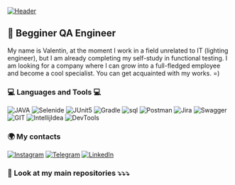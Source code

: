 [![Header](https://github.com/valentine-qa/valentine-qa/blob/main/assets/1(3).png)](https://www.linkedin.com/in/valentine-borodich/)

## 🎯 Begginer QA Engineer
My name is Valentin, at the moment I work in a field unrelated to IT (lighting engineer), but I am already completing my self-study in functional testing. I am looking for a company where I can grow into a full-fledged employee and become a cool specialist. You can get acquainted with my works. =)

### 💻 Languages and Tools 💻
![JAVA](https://img.shields.io/badge/-JAVA-090909?style=for-the-badge&logo=Java&logoColor=FFFFFF)
![Selenide](https://img.shields.io/badge/-Selenide-090909?style=for-the-badge&logo=selenium&logoColor=#43B02A)
![JUnit5](https://img.shields.io/badge/-JUnit5-090909?style=for-the-badge&logo=junit5&logoColor=#25A162)
![Gradle](https://img.shields.io/badge/-Gradle-090909?style=for-the-badge&logo=gradle&logoColor=#02303A)
![sql](https://img.shields.io/badge/-SQL-090909?style=for-the-badge&logo=mysql&logoColor=FFFFFF)
![Postman](https://img.shields.io/badge/-Postman-090909?style=for-the-badge&logo=Postman&logoColor=FFA500)
![Jira](https://img.shields.io/badge/-Jira-090909?style=for-the-badge&logo=Jira&logoColor=4682B4)
![Swagger](https://img.shields.io/badge/-Swagger-090909?style=for-the-badge&logo=Swagger&logoColor=008000)
![GIT](https://img.shields.io/badge/-GIT-090909?style=for-the-badge&logo=Git&logoColor=FFFFFF)
![IntellijIdea](https://img.shields.io/badge/-IntellijIdea-090909?style=for-the-badge&logo=intellijidea&logoColor=#000000)
![DevTools](https://img.shields.io/badge/-DevTools-090909?style=for-the-badge&logo=DevTools&logoColor=FFFFFF)

### 🌍 My contacts

[![Instagram](https://img.shields.io/badge/-Instagram-090909?style=for-the-badge&logo=instagram&logoColor=B4068E)](https://www.instagram.com/borodulkin_/)
[![Telegram](https://img.shields.io/badge/-Telegram-090909?style=for-the-badge&logo=telegram&logoColor=27A0D9)](https://t.me/valentine13d)
[![LinkedIn](https://img.shields.io/badge/-LinkedIn-090909?style=for-the-badge&logo=linkedin&logoColor=007BB6)](https://www.linkedin.com/in/valentine-borodich/)

### 👀 Look at my main repositories ⤵⤵⤵
